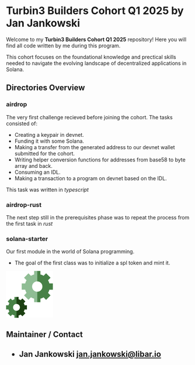 # Turbin3 Builders Cohort Q1 2025 by Jan Jankowski

Welcome to my **Turbin3 Builders Cohort Q1 2025** repository! Here you will find all code written by me during this program.

This cohort focuses on the foundational knowledge and prectical skills needed to navigate the evolving landscape of decentralized applications in Solana.

## Directories Overview

### airdrop

The very first challenge recieved before joining the cohort.
The tasks consisted of:

- Creating a keypair in devnet.
- Funding it with some Solana.
- Making a transfer from the generated address to our devnet wallet submitted for the cohort.
- Writing helper conversion functions for addresses from base58 to byte array and back.
- Consuming an IDL.
- Making a transaction to a program on devnet based on the IDL.

This task was written in _typescript_

### airdrop-rust

The next step still in the prerequisites phase was to repeat the process from the first task in _rust_

### solana-starter

Our first module in the world of Solana programming.

- The goal of the first class was to initialize a spl token and mint it.

<div style={display: flex; gap: 8px;}>
<img src="./gears.svg">
<h2 style={font-size: 30px;}>Maintainer / Contact<h2>
<div>

- Jan Jankowski jan.jankowski@libar.io
